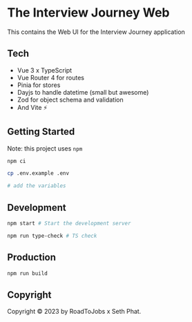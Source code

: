 # The Interview Journey Web

This contains the Web UI for the Interview Journey application

## Tech

- Vue 3 x TypeScript
- Vue Router 4 for routes
- Pinia for stores
- Dayjs to handle datetime (small but awesome)
- Zod for object schema and validation
- And Vite ⚡️

## Getting Started

Note: this project uses `npm`

```bash
npm ci

cp .env.example .env

# add the variables
```

## Development

```bash
npm start # Start the development server

npm run type-check # TS check
```

## Production

```bash
npm run build
```

## Copyright

Copyright ©️ 2023 by RoadToJobs x Seth Phat.
